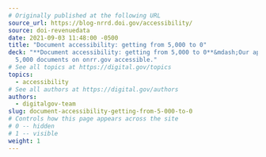 ```yaml
---
# Originally published at the following URL
source_url: https://blog-nrrd.doi.gov/accessibility/
source: doi-revenuedata
date: 2021-09-03 11:48:00 -0500
title: "Document accessibility: getting from 5,000 to 0"
deck: "**Document accessibility: getting from 5,000 to 0**&mdash;Our approach to making
  5,000 documents on onrr.gov accessible."
# See all topics at https://digital.gov/topics
topics:
  - accessibility
# See all authors at https://digital.gov/authors
authors:
  - digitalgov-team
slug: document-accessibility-getting-from-5-000-to-0
# Controls how this page appears across the site
# 0 -- hidden
# 1 -- visible
weight: 1
---
```

